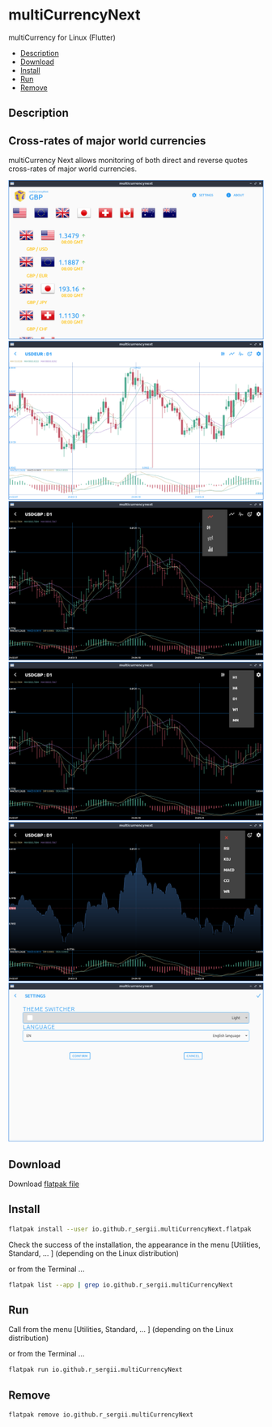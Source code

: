 # multiCurrencyNext
multiCurrency for Linux (Flutter)

- [Description](#description)
- [Download](#download)
- [Install](#install)
- [Run](#run)
- [Remove](#remove)

## Description
## Cross-rates of major world currencies

multiCurrency Next allows monitoring of both direct and reverse quotes cross-rates of major world currencies.

![mcurrencynext_ticker.png](/screenshots/mcurrencynext_ticker.png)
![mcurrencynext_candle.png](/screenshots/mcurrencynext_candle.png)
![mcurrencynext_ohlc.png](/screenshots/mcurrencynext_ohlc.png)
![mcurrencynext_bar.png](/screenshots/mcurrencynext_bar.png)
![mcurrencynext_line.png](/screenshots/mcurrencynext_line.png)
![mcurrencynext_settings.png](/screenshots/mcurrencynext_settings.png)

## Download

Download [flatpak file](https://github.com/r-sergii/r-sergii.github.io/releases/download/0.0.1/io.github.r_sergii.multiCurrencyNext.flatpak)

## Install

```bash
flatpak install --user io.github.r_sergii.multiCurrencyNext.flatpak
```

Check the success of the installation, the appearance in the menu [Utilities, Standard, ... ] (depending on the Linux distribution) 

or from the Terminal ...

```bash
flatpak list --app | grep io.github.r_sergii.multiCurrencyNext
```

## Run

Call from the menu [Utilities, Standard, ... ] (depending on the Linux distribution) 

or from the Terminal ...

```bash
flatpak run io.github.r_sergii.multiCurrencyNext
```

## Remove

```bash
flatpak remove io.github.r_sergii.multiCurrencyNext
```
